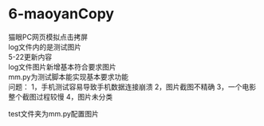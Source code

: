 # 6-maoyanCopy
猫眼PC网页模拟点击拷屏  
log文件内的是测试图片  
5-22更新内容  
log文件图片新增基本符合要求图片  
mm.py为测试脚本能实现基本要求功能  
问题： 1，手机测试容易导致手机数据连接崩溃 2，图片截图不精确 3，一个电影整个截图过程较慢 4，图片未分类
  
test文件夹为mm.py配置图片
